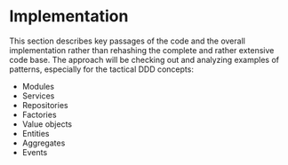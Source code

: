 # Implementation

This section describes key passages of the code and the overall implementation rather than rehashing the complete and rather extensive code base. The approach will be checking out and analyzing examples of patterns, especially for the tactical DDD concepts:

* Modules
* Services
* Repositories
* Factories
* Value objects
* Entities
* Aggregates
* Events
